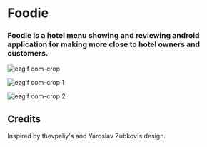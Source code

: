 # Foodie

### Foodie is a hotel menu showing and reviewing android application for making more close to hotel owners and customers.

![ezgif com-crop](https://user-images.githubusercontent.com/26267268/42263204-eec1a8f8-7f8a-11e8-864e-d7b8b26bbf8a.gif)

![ezgif com-crop 1](https://user-images.githubusercontent.com/26267268/42263461-b4c6ca24-7f8b-11e8-8aac-bf0d5674e594.gif)

![ezgif com-crop 2](https://user-images.githubusercontent.com/26267268/42263661-4fc1a22e-7f8c-11e8-96a4-f160eaef2d75.gif)


## Credits

Inspired by thevpaliy's and Yaroslav Zubkov's design.

